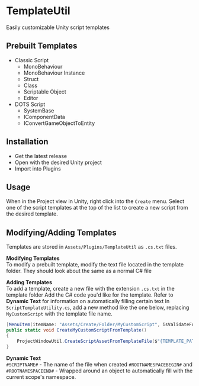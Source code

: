 # TemplateUtil
Easily customizable Unity script templates

## Prebuilt Templates
- Classic Script
    - MonoBehaviour
    - MonoBehaviour Instance
    - Struct
    - Class
    - Scriptable Object
    - Editor
- DOTS Script
    - SystemBase
    - IComponentData
    - IConvertGameObjectToEntity

## Installation
- Get the latest release
- Open with the desired Unity project
- Import into Plugins

## Usage
When in the Project view in Unity, right click into the `Create` menu.  Select one of the script templates at the top of the list to create a new script from the desired template.

## Modifying/Adding Templates
Templates are stored in `Assets/Plugins/TemplateUtil` as `.cs.txt` files.

**Modifying Templates**\
To modify a prebuilt template, modify the text file located in the template folder.  They should look about the same as a normal C# file

**Adding Templates**\
To add a template, create a new file with the extension `.cs.txt` in the template folder
Add the C# code you'd like for the template.  Refer to **Dynamic Text** for information on automatically filling certain text
In `ScriptTemplateUtility.cs`, add a new method like the one below, replacing `MyCustomScript` with the template file name.
```cs
[MenuItem(itemName: "Assets/Create/Folder/MyCustomScript", isValidateFunction: false, priority: -100)]
public static void CreateMyCustomScriptFromTemplate()
{
    ProjectWindowUtil.CreateScriptAssetFromTemplateFile($"{TEMPLATE_PATH}/MyCustomScript.cs.txt", "NewMyCustomScript.cs");
}
```

**Dynamic Text**\
`#SCRIPTNAME#` - The name of the file when created
`#ROOTNAMESPACEBEGIN#` and `#ROOTNAMESPACEEND#` - Wrapped around an object to automatically fill with the current scope's namespace.
